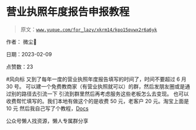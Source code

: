 # 营业执照年度报告申报教程

> 原文：[`www.yuque.com/for_lazy/xkrm14/kpo15qvwx2r6a6yk`](https://www.yuque.com/for_lazy/xkrm14/kpo15qvwx2r6a6yk)

作者： 微尘🐳

日期：2023-02-09

点赞数：23

#风向标 又到了每年一度的营业执照年度报告填写的时间了，时间不要超过 6 月 30 号。 可以建一个免费教商家（有营业执照就可以）的群，然后发朋友圈或是通过别的路径去引流一下 引流到群里然后再考虑服务这些老板怎么去变现。 也可以收费帮忙填写的。我们本地有做这个的是收费 50 元，老客户 20 元。淘宝上面是 10 元 然后我自己写了个教程，[Docs](https://cj9rppnbla.feishu.cn/docx/RbiYdkW0joJkiDxMFtwc3v0vnug)

公众号懒人找资源，懒人专属群分享


